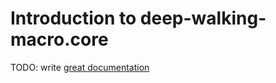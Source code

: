 # Introduction to deep-walking-macro.core

TODO: write [great documentation](http://jacobian.org/writing/what-to-write/)
